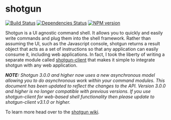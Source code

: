 # shotgun

[![Build Status](https://travis-ci.org/Chevex/shotgun.png)](https://travis-ci.org/Chevex/shotgun)
[![Dependencies Status](https://gemnasium.com/Chevex/shotgun.png)](https://gemnasium.com/Chevex/shotgun)
[![NPM version](https://badge.fury.io/js/shotgun.png)](http://badge.fury.io/js/shotgun)

Shotgun is a UI agnostic command shell. It allows you to quickly and easily write commands and plug them into the shell framework. Rather than assuming the UI, such as the Javascript console, shotgun returns a result object that acts as a set of instructions so that any application can easily consume it, including web applications. In fact, I took the liberty of writing a separate module called [shotgun-client](https://npmjs.org/package/shotgun-client) that makes it simple to integrate shotgun with any web application.

_**NOTE:** Shotgun 3.0.0 and higher now uses a new asynchronous model allowing you to do asynchronous work within your command modules. This document has been updated to reflect the changes to the API. Version 3.0.0 and higher is no longer compatible with previous versions. If you use shotgun-client for web-based shell functionality then please update to shotgun-client v3.1.0 or higher._

To learn more head over to the [shotgun wiki](https://github.com/Chevex/shotgun/wiki).
